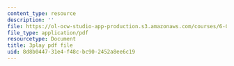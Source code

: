 ```yaml
---
content_type: resource
description: ''
file: https://ol-ocw-studio-app-production.s3.amazonaws.com/courses/6-042j-mathematics-for-computer-science-spring-2015/8d8b044731e4f48cbc902452a8ee6c19_QORX1OUabio.pdf
file_type: application/pdf
resourcetype: Document
title: 3play pdf file
uid: 8d8b0447-31e4-f48c-bc90-2452a8ee6c19
---
```

